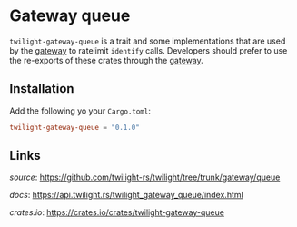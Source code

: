 # Gateway queue

`twilight-gateway-queue` is a trait and some implementations that are used by
the [gateway] to ratelimit `identify` calls. Developers should prefer to use the
re-exports of these crates through the [gateway].


## Installation

Add the following yo your `Cargo.toml`:
```toml
twilight-gateway-queue = "0.1.0"
```

## Links

*source*: <https://github.com/twilight-rs/twilight/tree/trunk/gateway/queue>

*docs*: <https://api.twilight.rs/twilight_gateway_queue/index.html>

*crates.io*: <https://crates.io/crates/twilight-gateway-queue>

[gateway]: ../section_3_gateway.html
